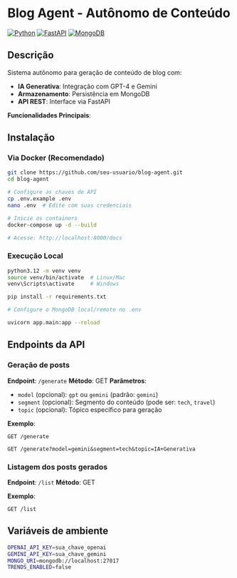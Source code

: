 # Blog Agent - Autônomo de Conteúdo

[![Python](https://img.shields.io/badge/Python-3.10%2B-blue)](https://www.python.org/)
[![FastAPI](https://img.shields.io/badge/Framework-FastAPI-green)](https://fastapi.tiangolo.com/)
[![MongoDB](https://img.shields.io/badge/Database-MongoDB-brightgreen)](https://www.mongodb.com/)

## Descrição

Sistema autônomo para geração de conteúdo de blog com:

- **IA Generativa**: Integração com GPT-4 e Gemini
- **Armazenamento**: Persistência em MongoDB
- **API REST**: Interface via FastAPI

**Funcionalidades Principais**:


## Instalação

### Via Docker (Recomendado)
```bash
git clone https://github.com/seu-usuario/blog-agent.git
cd blog-agent

# Configure as chaves de API
cp .env.example .env
nano .env  # Edite com suas credenciais

# Inicie os containers
docker-compose up -d --build

# Acesse: http://localhost:8000/docs
````
### Execução Local
```bash
python3.12 -m venv venv
source venv/bin/activate  # Linux/Mac
venv\Scripts\activate     # Windows

pip install -r requirements.txt

# Configure o MongoDB local/remoto no .env

uvicorn app.main:app --reload
```

## Endpoints da API

### Geração de posts
**Endpoint**: `/generate`
**Método**: GET
**Parâmetros**:
- `model` (opcional): `gpt` ou `gemini` (padrão: `gemini`)
- `segment` (opcional): Segmento do conteúdo (pode ser: `tech`, `travel`)
- `topic` (opcional): Tópico específico para geração

**Exemplo**:
```http
GET /generate
```
```http
GET /generate?model=gemini&segment=tech&topic=IA+Generativa
```

### Listagem dos posts gerados
**Endpoint**: `/list`
**Método**: GET


**Exemplo**:
```http
GET /list
```

## Variáveis de ambiente
```bash
OPENAI_API_KEY=sua_chave_openai
GEMINI_API_KEY=sua_chave_gemini
MONGO_URI=mongodb://localhost:27017
TRENDS_ENABLED=false
```
